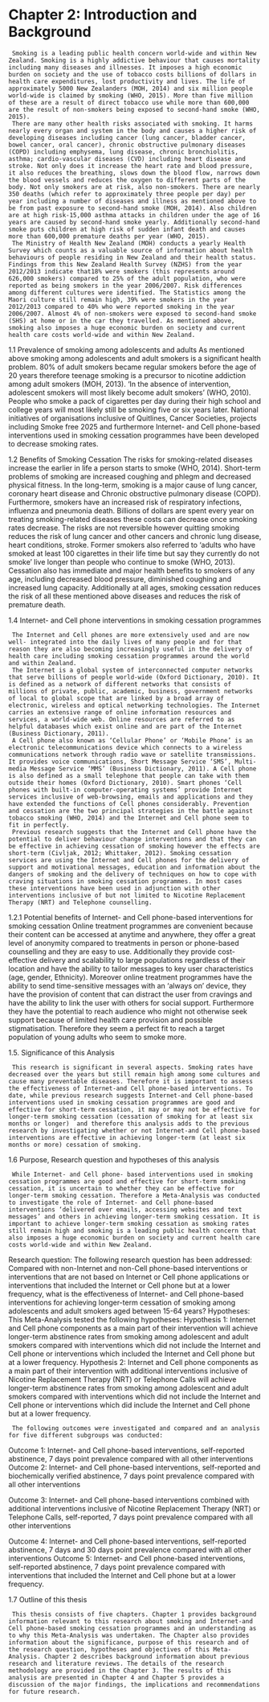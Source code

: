 # Chapter 2: Introduction and Background

     Smoking is a leading public health concern world-wide and within New Zealand. Smoking is a highly addictive behaviour that causes mortality including many diseases and illnesses. It imposes a high economic burden on society and the use of tobacco costs billions of dollars in health care expenditures, lost productivity and lives. The life of approximately 5000 New Zealanders (MOH, 2014) and six million people world-wide is claimed by smoking (WHO, 2015). More than five million of these are a result of direct tobacco use while more than 600,000 are the result of non-smokers being exposed to second-hand smoke (WHO, 2015).
     There are many other health risks associated with smoking. It harms nearly every organ and system in the body and causes a higher risk of developing diseases including cancer (lung cancer, bladder cancer, bowel cancer, oral cancer), chronic obstructive pulmonary diseases (COPD) including emphysema, lung disease, chronic bronchiolitis, asthma; cardio-vascular diseases (CVD) including heart disease and stroke. Not only does it increase the heart rate and blood pressure, it also reduces the breathing, slows down the blood flow, narrows down the blood vessels and reduces the oxygen to different parts of the body. Not only smokers are at risk, also non-smokers. There are nearly 350 deaths (which refer to approximately three people per day) per year including a number of diseases and illness as mentioned above to be from past exposure to second-hand smoke (MOH, 2014). Also children are at high risk-15,000 asthma attacks in children under the age of 16 years are caused by second-hand smoke yearly. Additionally second-hand smoke puts children at high risk of sudden infant death and causes more than 600,000 premature deaths per year (WHO, 2015). 
     The Ministry of Health New Zealand (MOH) conducts a yearly Health Survey which counts as a valuable source of information about health behaviours of people residing in New Zealand and their health status. Findings from this New Zealand Health Survey (NZHS) from the year 2012/2013 indicate that18% were smokers (this represents around 626,000 smokers) compared to 25% of the adult population, who were reported as being smokers in the year 2006/2007. Risk differences among different cultures were identified. The Statistics among the Maori culture still remain high, 39% were smokers in the year 2012/2013 compared to 40% who were reported smoking in the year 2006/2007. Almost 4% of non-smokers were exposed to second-hand smoke (SHS) at home or in the car they travelled. As mentioned above, smoking also imposes a huge economic burden on society and current health care costs world-wide and within New Zealand.

1.1	Prevalence of smoking among adolescents and adults
     As mentioned above smoking among adolescents and adult smokers is a significant health problem. 80% of adult smokers became regular smokers before the age of 20 years therefore teenage smoking is a precursor to nicotine addiction among adult smokers (MOH, 2013). ‘In the absence of intervention, adolescent smokers will most likely become adult smokers’ (WHO, 2010). People who smoke a pack of cigarettes per day during their high school and college years will most likely still be smoking five or six years later. National initiatives of organisations inclusive of Quitlines, Cancer Societies, projects including Smoke free 2025 and furthermore Internet- and Cell phone-based interventions used in smoking cessation programmes have been developed to decrease smoking rates.

1.2	Benefits of Smoking Cessation
     The risks for smoking-related diseases increase the earlier in life a person starts to smoke (WHO, 2014). Short-term problems of smoking are increased coughing and phlegm and decreased physical fitness. In the long-term, smoking is a major cause of lung cancer, coronary heart disease and Chronic obstructive pulmonary disease (COPD). Furthermore, smokers have an increased risk of respiratory infections, influenza and pneumonia death. Billions of dollars are spent every year on treating smoking-related diseases these costs can decrease once smoking rates decrease. The risks are not reversible however quitting smoking reduces the risk of lung cancer and other cancers and chronic lung disease, heart conditions, stroke. Former smokers also referred to ‘adults who have smoked at least 100 cigarettes in their life time but say they currently do not smoke’ live longer than people who continue to smoke (WHO, 2013).
     Cessation also has immediate and major health benefits to smokers of any age, including decreased blood pressure, diminished coughing and increased lung capacity. Additionally at all ages, smoking cessation reduces the risk of all these mentioned above diseases and reduces the risk of premature death.

1.4 Internet- and Cell phone interventions in smoking cessation programmes

     The Internet and Cell phones are more extensively used and are now well- integrated into the daily lives of many people and for that reason they are also becoming increasingly useful in the delivery of health care including smoking cessation programmes around the world and within Zealand. 
     The Internet is a global system of interconnected computer networks that serve billions of people world-wide (Oxford Dictionary, 2010). It is defined as a network of different networks that consists of millions of private, public, academic, business, government networks of local to global scope that are linked by a broad array of electronic, wireless and optical networking technologies. The Internet carries an extensive range of online information resources and services, a world-wide web. Online resources are referred to as helpful databases which exist online and are part of the Internet (Business Dictionary, 2011). 
     A Cell phone also known as ‘Cellular Phone’ or ‘Mobile Phone’ is an electronic telecommunications device which connects to a wireless communications network through radio wave or satellite transmissions. It provides voice communications, Short Message Service ‘SMS’, Multi-media Message Service ‘MMS’ (Business Dictionary, 2011). A Cell phone is also defined as a small telephone that people can take with them outside their homes (Oxford Dictionary, 2010). Smart phones ‘Cell phones with built-in computer-operating systems’ provide Internet services inclusive of web-browsing, emails and applications and they have extended the functions of Cell phones considerably. Prevention and cessation are the two principal strategies in the battle against tobacco smoking (WHO, 2014) and the Internet and Cell phone seem to fit in perfectly.
     Previous research suggests that the Internet and Cell phone have the potential to deliver behaviour change interventions and that they can be effective in achieving cessation of smoking however the effects are short-term (Civljak, 2012; Whittaker, 2012). Smoking cessation services are using the Internet and Cell phones for the delivery of support and motivational messages, education and information about the dangers of smoking and the delivery of techniques on how to cope with craving situations in smoking cessation programmes. In most cases these interventions have been used in adjunction with other interventions inclusive of but not limited to Nicotine Replacement Therapy (NRT) and Telephone counselling. 
1.2.1 Potential benefits of Internet- and Cell phone-based interventions for smoking cessation
     Online treatment programmes are convenient because their content can be accessed at anytime and anywhere, they offer a great level of anonymity compared to treatments in person or phone-based counselling and they are easy to use. Additionally they provide cost-effective delivery and scalability to large populations regardless of their location and have the ability to tailor messages to key user characteristics (age, gender, Ethnicity). Moreover online treatment programmes have the ability to send time-sensitive messages with an ‘always on’ device, they have the provision of content that can distract the user from cravings and have the ability to link the user with others for social support. Furthermore they have the potential to reach audience who might not otherwise seek support because of limited health care provision and possible stigmatisation. Therefore they seem a perfect fit to reach a target population of young adults who seem to smoke more.


1.5. Significance of this Analysis

     This research is significant in several aspects. Smoking rates have decreased over the years but still remain high among some cultures and cause many preventable diseases. Therefore it is important to assess the effectiveness of Internet-and Cell phone-based interventions. To date, while previous research suggests Internet-and Cell phone-based interventions used in smoking cessation programmes are good and effective for short-term cessation, it may or may not be effective for longer-term smoking cessation (cessation of smoking for at least six months or longer)  and therefore this analysis adds to the previous research by investigating whether or not Internet-and Cell phone-based interventions are effective in achieving longer-term (at least six months or more) cessation of smoking.


1.6 Purpose, Research question and hypotheses of this analysis

     While Internet- and Cell phone- based interventions used in smoking cessation programmes are good and effective for short-term smoking cessation, it is uncertain to whether they can be effective for longer-term smoking cessation. Therefore a Meta-Analysis was conducted to investigate the role of Internet- and Cell phone-based interventions ‘delivered over emails, accessing websites and text messages’ and others in achieving longer-term smoking cessation. It is important to achieve longer-term smoking cessation as smoking rates still remain high and smoking is a leading public health concern that also imposes a huge economic burden on society and current health care costs world-wide and within New Zealand.

Research question:
The following research question has been addressed: 
     Compared with non-Internet and non-Cell phone-based interventions or interventions that are not based on Internet or Cell phone applications or interventions that included the Internet or Cell phone but at a lower frequency, what is the effectiveness of Internet- and Cell phone-based interventions for achieving longer-term cessation of smoking among adolescents and adult smokers aged between 15-64 years?
Hypotheses:
     This Meta-Analysis tested the following hypotheses:
Hypothesis 1:
      Internet and Cell phone components as a main part of their intervention will achieve longer-term abstinence rates from smoking among adolescent and adult smokers compared with interventions which did not include the Internet and Cell phone or interventions which included the Internet and Cell phone but at a lower frequency.
Hypothesis 2:
     Internet and Cell phone components as a main part of their intervention with additional interventions inclusive of Nicotine Replacement Therapy (NRT) or Telephone Calls will achieve longer-term abstinence rates from smoking among adolescent and adult smokers compared with interventions which did not include the Internet and Cell phone or interventions which did include the Internet and Cell phone but at a lower frequency.

     The following outcomes were investigated and compared and an analysis for five different subgroups was conducted:
Outcome 1: 
     Internet- and Cell phone-based interventions, self-reported abstinence, 7 days point prevalence compared with all other interventions
Outcome 2:
     Internet- and Cell phone-based interventions, self-reported and biochemically verified abstinence, 7 days point prevalence compared with all other interventions


Outcome 3:
     Internet- and Cell phone-based interventions combined with additional interventions inclusive of Nicotine Replacement Therapy (NRT) or Telephone Calls, self-reported, 7 days point prevalence compared with all other interventions


Outcome 4:
     Internet- and Cell phone-based interventions, self-reported abstinence, 7 days and 30 days point prevalence compared with all other interventions
Outcome 5:
     Internet- and Cell phone-based interventions, self-reported abstinence, 7 days point prevalence compared with interventions that included the Internet and Cell phone but at a lower frequency.

1.7 Outline of this thesis

     This thesis consists of five chapters. Chapter 1 provides background information relevant to this research about smoking and Internet-and Cell phone-based smoking cessation programmes and an understanding as to why this Meta-Analysis was undertaken. The Chapter also provides information about the significance, purpose of this research and of the research question, hypotheses and objectives of this Meta-Analysis. Chapter 2 describes background information about previous research and literature reviews. The details of the research methodology are provided in the Chapter 3. The results of this analysis are presented in Chapter 4 and Chapter 5 provides a discussion of the major findings, the implications and recommendations for future research.












    
  